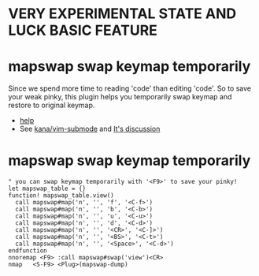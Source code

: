# VERY EXPERIMENTAL STATE AND LUCK BASIC FEATURE


# mapswap swap keymap temporarily

Since we spend more time to reading 'code' than editing 'code'.
So to save your weak pinky, this plugin helps you temporarily swap keymap and 
restore to original keymap.

* [help](https://github.com/t9md/vim-mapswap/blob/master/doc/mapswap.txt)
* See [kana/vim-submode](https://github.com/kana/vim-submode) and [It's discussion](https://github.com/kana/vim-submode/issues/1)

# mapswap swap keymap temporarily
    " you can swap keymap temporarily with '<F9>' to save your pinky!
    let mapswap_table = {}
    function! mapswap_table.view()
      call mapswap#map('n', '', 'f', '<C-f>')
      call mapswap#map('n', '', 'b', '<C-b>')
      call mapswap#map('n', '', 'u', '<C-u>')
      call mapswap#map('n', '', 'd', '<C-d>')
      call mapswap#map('n', '', '<CR>', '<C-]>')
      call mapswap#map('n', '', '<BS>', '<C-t>')
      call mapswap#map('n', '', '<Space>', '<C-d>')
    endfunction
    nnoremap <F9> :call mapswap#swap('view')<CR>
    nmap   <S-F9> <Plug>(mapswap-dump)
